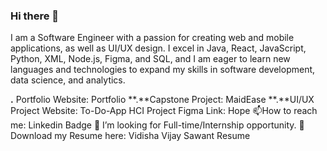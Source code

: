 ### Hi there 👋

I am a Software Engineer with a passion for creating web and mobile applications, as well as UI/UX design. I excel in Java, React, JavaScript, Python, XML, Node.js, Figma, and SQL, and I am eager to learn new languages and technologies to expand my skills in software development, data science, and analytics.


**.** Portfolio Website: Portfolio
**.**Capstone Project: MaidEase
**.**UI/UX Project Website: To-Do-App
HCI Project Figma Link: Hope
📫How to reach me: Linkedin Badge
🤔 I’m looking for Full-time/Internship opportunity.
📓 Download my Resume here: Vidisha Vijay Sawant Resume
